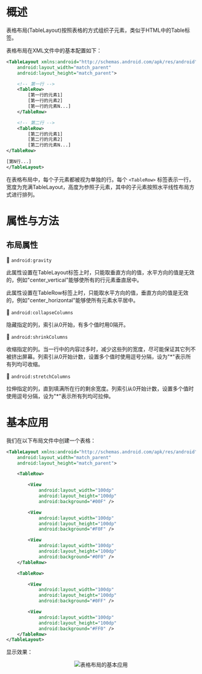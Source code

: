 # 概述
表格布局(TableLayout)按照表格的方式组织子元素，类似于HTML中的Table标签。

表格布局在XML文件中的基本配置如下：

```xml
<TableLayout xmlns:android="http://schemas.android.com/apk/res/android"
    android:layout_width="match_parent"
    android:layout_height="match_parent">

    <!-- 第一行 -->
    <TableRow>
        [第一行的元素1]
        [第一行的元素2]
        [第一行的元素N...]
    </TableRow>

    <!-- 第二行 -->
    <TableRow>
        [第二行的元素1]
        [第二行的元素2]
        [第二行的元素N...]
</TableRow>

[第N行...]
</TableLayout>
```

在表格布局中，每个子元素都被视为单独的行。每个 `<TableRow>` 标签表示一行，宽度为充满TableLayout，高度为参照子元素，其中的子元素按照水平线性布局方式进行排列。

# 属性与方法
## 布局属性
🔷 `android:gravity`

此属性设置在TableLayout标签上时，只能取垂直方向的值，水平方向的值是无效的，例如"center_vertical"能够使所有的行元素垂直居中。

此属性设置在TableRow标签上时，只能取水平方向的值，垂直方向的值是无效的，例如"center_horizontal"能够使所有元素水平居中。

🔷 `android:collapseColumns`

隐藏指定的列，索引从0开始，有多个值时用0隔开。

🔷 `android:shrinkColumns`

收缩指定的列。当一行中的内容过多时，减少这些列的宽度，尽可能保证其它列不被挤出屏幕。列索引从0开始计数，设置多个值时使用逗号分隔，设为"*"表示所有列均可收缩。

🔷 `android:stretchColumns`

拉伸指定的列，直到填满所在行的剩余宽度。列索引从0开始计数，设置多个值时使用逗号分隔，设为"*"表示所有列均可拉伸。

# 基本应用
我们在以下布局文件中创建一个表格：

```xml
<TableLayout xmlns:android="http://schemas.android.com/apk/res/android"
    android:layout_width="match_parent"
    android:layout_height="match_parent">

    <TableRow>

        <View
            android:layout_width="100dp"
            android:layout_height="100dp"
            android:background="#00F" />

        <View
            android:layout_width="100dp"
            android:layout_height="100dp"
            android:background="#F0F" />

        <View
            android:layout_width="100dp"
            android:layout_height="100dp"
            android:background="#0F0" />
    </TableRow>

    <TableRow>

        <View
            android:layout_width="100dp"
            android:layout_height="100dp"
            android:background="#0FF" />

        <View
            android:layout_width="100dp"
            android:layout_height="100dp"
            android:background="#FF0" />
    </TableRow>
</TableLayout>
```

显示效果：

<div align="center">

![表格布局的基本应用](./Assets-表格布局/基本应用-表格布局的基本应用.jpg)

</div>
